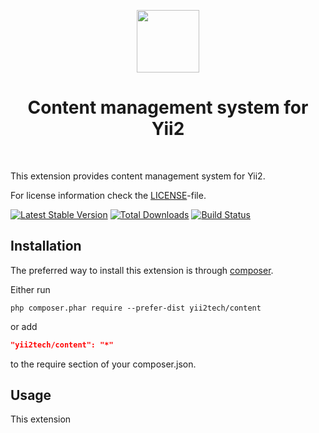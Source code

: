 <p align="center">
    <a href="https://github.com/yii2tech" target="_blank">
        <img src="https://avatars2.githubusercontent.com/u/12951949" height="100px">
    </a>
    <h1 align="center">Content management system for Yii2</h1>
    <br>
</p>

This extension provides content management system for Yii2.

For license information check the [LICENSE](LICENSE.md)-file.

[![Latest Stable Version](https://poser.pugx.org/yii2tech/content/v/stable.png)](https://packagist.org/packages/yii2tech/content)
[![Total Downloads](https://poser.pugx.org/yii2tech/content/downloads.png)](https://packagist.org/packages/yii2tech/content)
[![Build Status](https://travis-ci.org/yii2tech/content.svg?branch=master)](https://travis-ci.org/yii2tech/content)


Installation
------------

The preferred way to install this extension is through [composer](http://getcomposer.org/download/).

Either run

```
php composer.phar require --prefer-dist yii2tech/content
```

or add

```json
"yii2tech/content": "*"
```

to the require section of your composer.json.


Usage
-----

This extension